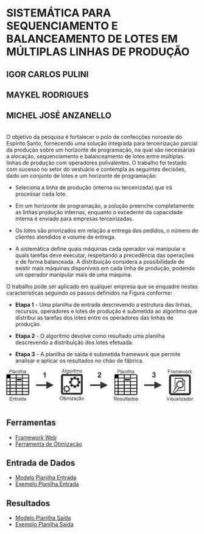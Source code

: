 # SISTEMÁTICA PARA SEQUENCIAMENTO E BALANCEAMENTO DE LOTES EM MÚLTIPLAS LINHAS DE PRODUÇÃO
## IGOR CARLOS PULINI
## MAYKEL RODRIGUES
## MICHEL JOSÉ ANZANELLO



<br />O objetivo da pesquisa é fortalecer o polo de confecções noroeste do Espírito Santo, fornecendo uma solução integrada para terceirização parcial da produção sobre um horizonte de programação, na qual são necessárias a alocação, sequenciamento e balanceamento de lotes entre múltiplas linhas de produção com operadores polivalentes. O trabalho foi testado com sucesso no setor do vestuário e contempla as seguintes decisões, dado um conjunto de lotes e um horizonte de programação:<br />
  
  + Seleciona a linha de produção (interna ou terceirizada) que irá processar cada lote. 
  
  + Em um horizonte de programação, a solução preenche completamente as linhas produção internas, enquanto o excedente da capacidade       interna é enviado para empresas terceirizadas.
 
  +	Os lotes são priorizados em relação a entrega dos pedidos, o número de clientes atendidos e volume de entrega.

  +	A sistemática define quais máquinas cada operador vai manipular e quais tarefas deve executar, respeitando a precedência das      operações e de forma balanceada. A distribuição considera a possibilidade de existir mais máquinas disponíveis em cada linha de produção, podendo um operador manipular mais de uma máquina.

O trabalho pode ser aplicado em qualquer empresa que se enquadre nestas características seguindo os passos definidos na Figura conforme:

+ **Etapa 1** - Uma planilha de entrada descrevendo a estrutura das linhas, recursos, operadores e lotes de produção é submetida ao algoritmo que distribui as tarefas dos lotes entre os operadores das linhas de produção.

+ **Etapa 2** - O algoritmo devolve como resultado uma planilha descrevendo a distribuição dos lotes efetuada. 

+ **Etapa 3** - A planilha de saída é submetida framework que permite analisar e aplicar os resultados no chão de fábrica. 



![Passos para Utilização](/FIGURA1.png)

## Ferramentas
* [Framework Web](https://igorcarlospulini.github.io/dist) 
* [Ferramenta de Otimização](https://www.dropbox.com/s/47i1xeaqjzj0xrd/NSGA.zip?dl=0)


## Entrada de Dados 
* [Modelo Planilha Entrada](https://www.dropbox.com/s/o6vdqhi9obwdmes/Modelo%20Arquivo%20de%20Entrada.xlsx?dl=0)
* [Exemplo Planilha Entrada](https://www.dropbox.com/s/54ufpamgxg3x4ai/Exemplo%20Planilha%20Entrada.xls?dl=0)

## Resultados 
* [Modelo Planilha Saída](https://www.dropbox.com/s/eo9cwg8ezfi3jy5/Modelo%20Arquivo%20Sa%C3%ADda.xlsx?dl=0)
* [Exemplo Planilha Saída](https://www.dropbox.com/s/4gt932czzb7ie7r/Exemplo%20Planilha%20Saida.xls?dl=0)



